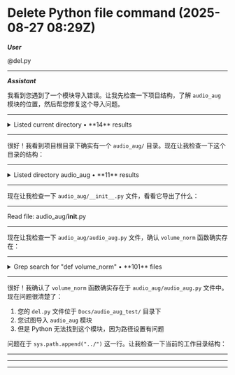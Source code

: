 <!-- Generated by SpecStory -->

# Delete Python file command (2025-08-27 08:29Z)

_**User**_

@del.py 

---

_**Assistant**_

我看到您遇到了一个模块导入错误。让我先检查一下项目结构，了解 `audio_aug` 模块的位置，然后帮您修复这个导入问题。


---

<details>
            <summary>Listed current directory • **14** results</summary>
        
| Name |
|-------|
| 📁 `Docs` |
| 📁 `audio_aug` |
| 📁 `QA` |
| 📁 `.history` |
| 📁 `data` |
| 📁 `filter` |
| 📁 `.specstory` |
| 📁 `__pycache__` |
| 📁 `metrics` |
| 📁 `utils` |
| 📁 `data_analyze` |
| 📄 `__init__.py` |
| 📁 `vad` |
| 📁 `tests` |

</details>

---

很好！我看到项目根目录下确实有一个 `audio_aug/` 目录。现在让我检查一下这个目录的结构：


---

<details>
            <summary>Listed directory audio_aug • **11** results</summary>
        
| Name |
|-------|
| 📄 `audio_aug.py` |
| 📄 `clip_aug.py` |
| 📄 `quant_aug.py` |
| 📄 `coder_aug2.py` |
| 📄 `coder_aug.py` |
| 📄 `HarmonicDistortion.py` |
| 📄 `loss_packet_aug.py` |
| 📄 `TFDrop.py` |
| 📄 `TFMask.py` |
| 📁 `__pycache__` |
| 📄 `__init__.py` |

</details>

---

现在让我检查一下 `audio_aug/__init__.py` 文件，看看它导出了什么：


---

Read file: audio_aug/__init__.py

---

现在让我检查一下 `audio_aug/audio_aug.py` 文件，确认 `volume_norm` 函数确实存在：


---

<details>
            <summary>Grep search for "def volume_norm" • **101** files</summary>
        
| File | Line | Match |
|------|------|-------|
| `vscode-remote://ssh-remote%2B7b22686f73744e616d65223a2233336e65766572227d/data03/never/Desktop/neverlib/neverlib/audio_aug/audio_aug.py` | L258 | `def volume_norm(wav):` |
| `vscode-remote://ssh-remote%2B7b22686f73744e616d65223a2233336e65766572227d/data03/never/Desktop/neverlib/neverlib/.history/audio_aug/audio_aug_20250827153100.py` | L257 | `def volume_norm(wav):` |
| `vscode-remote://ssh-remote%2B7b22686f73744e616d65223a2233336e65766572227d/data03/never/Desktop/neverlib/neverlib/.history/audio_aug/audio_aug_20250826221906.py` | L14 | `def volume_norm(wav):` |
| `vscode-remote://ssh-remote%2B7b22686f73744e616d65223a2233336e65766572227d/data03/never/Desktop/neverlib/neverlib/.history/audio_aug/audio_aug_20250827154728.py` | L258 | `def volume_norm(wav):` |
| `vscode-remote://ssh-remote%2B7b22686f73744e616d65223a2233336e65766572227d/data03/never/Desktop/neverlib/neverlib/.history/audio_aug/audio_aug_20250826165732.py` | L14 | `def volume_norm(wav):` |
| `vscode-remote://ssh-remote%2B7b22686f73744e616d65223a2233336e65766572227d/data03/never/Desktop/neverlib/neverlib/.history/audio_aug/audio_aug_20250827153331.py` | L257 | `def volume_norm(wav):` |
| `vscode-remote://ssh-remote%2B7b22686f73744e616d65223a2233336e65766572227d/data03/never/Desktop/neverlib/neverlib/.history/audio_aug/audio_aug_20250827154453.py` | L258 | `def volume_norm(wav):` |
| `vscode-remote://ssh-remote%2B7b22686f73744e616d65223a2233336e65766572227d/data03/never/Desktop/neverlib/neverlib/.history/audio_aug/audio_aug_20250826225959.py` | L15 | `def volume_norm(wav):` |
| `vscode-remote://ssh-remote%2B7b22686f73744e616d65223a2233336e65766572227d/data03/never/Desktop/neverlib/neverlib/.history/audio_aug/audio_aug_20250826224210.py` | L15 | `def volume_norm(wav):` |
| `vscode-remote://ssh-remote%2B7b22686f73744e616d65223a2233336e65766572227d/data03/never/Desktop/neverlib/neverlib/.history/audio_aug/audio_aug_20250827154538.py` | L258 | `def volume_norm(wav):` |
| `vscode-remote://ssh-remote%2B7b22686f73744e616d65223a2233336e65766572227d/data03/never/Desktop/neverlib/neverlib/.history/audio_aug/audio_aug_20250826222008.py` | L14 | `def volume_norm(wav):` |
| `vscode-remote://ssh-remote%2B7b22686f73744e616d65223a2233336e65766572227d/data03/never/Desktop/neverlib/neverlib/.history/audio_aug/audio_aug_20250826170220.py` | L14 | `def volume_norm(wav):` |
| `vscode-remote://ssh-remote%2B7b22686f73744e616d65223a2233336e65766572227d/data03/never/Desktop/neverlib/neverlib/.history/audio_aug/audio_aug_20250826230248.py` | L15 | `def volume_norm(wav):` |
| `vscode-remote://ssh-remote%2B7b22686f73744e616d65223a2233336e65766572227d/data03/never/Desktop/neverlib/neverlib/.history/audio_aug/audio_aug_20250827154928.py` | L258 | `def volume_norm(wav):` |
| `vscode-remote://ssh-remote%2B7b22686f73744e616d65223a2233336e65766572227d/data03/never/Desktop/neverlib/neverlib/.history/audio_aug/audio_aug_20250827155321.py` | L258 | `def volume_norm(wav):` |
| `vscode-remote://ssh-remote%2B7b22686f73744e616d65223a2233336e65766572227d/data03/never/Desktop/neverlib/neverlib/.history/audio_aug/audio_aug_20250826223225.py` | L15 | `def volume_norm(wav):` |
| `vscode-remote://ssh-remote%2B7b22686f73744e616d65223a2233336e65766572227d/data03/never/Desktop/neverlib/neverlib/.history/audio_aug/audio_aug_20250826220801.py` | L14 | `def volume_norm(wav):` |
| `vscode-remote://ssh-remote%2B7b22686f73744e616d65223a2233336e65766572227d/data03/never/Desktop/neverlib/neverlib/.history/audio_aug/audio_aug_20250826225050.py` | L15 | `def volume_norm(wav):` |
| `vscode-remote://ssh-remote%2B7b22686f73744e616d65223a2233336e65766572227d/data03/never/Desktop/neverlib/neverlib/.history/audio_aug/audio_aug_20250826220314.py` | L14 | `def volume_norm(wav):` |
| `vscode-remote://ssh-remote%2B7b22686f73744e616d65223a2233336e65766572227d/data03/never/Desktop/neverlib/neverlib/.history/audio_aug/audio_aug_20250826222827.py` | L15 | `def volume_norm(wav):` |
| `vscode-remote://ssh-remote%2B7b22686f73744e616d65223a2233336e65766572227d/data03/never/Desktop/neverlib/neverlib/.history/audio_aug/audio_aug_20250827153859.py` | L258 | `def volume_norm(wav):` |
| `vscode-remote://ssh-remote%2B7b22686f73744e616d65223a2233336e65766572227d/data03/never/Desktop/neverlib/neverlib/.history/audio_aug/audio_aug_20250826222714.py` | L15 | `def volume_norm(wav):` |
| `vscode-remote://ssh-remote%2B7b22686f73744e616d65223a2233336e65766572227d/data03/never/Desktop/neverlib/neverlib/.history/audio_aug/audio_aug_20250826220747.py` | L14 | `def volume_norm(wav):` |
| `vscode-remote://ssh-remote%2B7b22686f73744e616d65223a2233336e65766572227d/data03/never/Desktop/neverlib/neverlib/.history/audio_aug/audio_aug_20250827154932.py` | L258 | `def volume_norm(wav):` |
| `vscode-remote://ssh-remote%2B7b22686f73744e616d65223a2233336e65766572227d/data03/never/Desktop/neverlib/neverlib/.history/audio_aug/audio_aug_20250826220156.py` | L14 | `def volume_norm(wav):` |
| `vscode-remote://ssh-remote%2B7b22686f73744e616d65223a2233336e65766572227d/data03/never/Desktop/neverlib/neverlib/.history/audio_aug/audio_aug_20250826220731.py` | L14 | `def volume_norm(wav):` |
| `vscode-remote://ssh-remote%2B7b22686f73744e616d65223a2233336e65766572227d/data03/never/Desktop/neverlib/neverlib/.history/audio_aug/audio_aug_20250826222302.py` | L15 | `def volume_norm(wav):` |
| `vscode-remote://ssh-remote%2B7b22686f73744e616d65223a2233336e65766572227d/data03/never/Desktop/neverlib/neverlib/.history/audio_aug/audio_aug_20250826223356.py` | L15 | `def volume_norm(wav):` |
| `vscode-remote://ssh-remote%2B7b22686f73744e616d65223a2233336e65766572227d/data03/never/Desktop/neverlib/neverlib/.history/audio_aug/audio_aug_20250826220349.py` | L14 | `def volume_norm(wav):` |
| `vscode-remote://ssh-remote%2B7b22686f73744e616d65223a2233336e65766572227d/data03/never/Desktop/neverlib/neverlib/.history/audio_aug/audio_aug_20250826224250.py` | L15 | `def volume_norm(wav):` |
| `vscode-remote://ssh-remote%2B7b22686f73744e616d65223a2233336e65766572227d/data03/never/Desktop/neverlib/neverlib/.history/audio_aug/audio_aug_20250827152748.py` | L15 | `def volume_norm(wav):` |
| `vscode-remote://ssh-remote%2B7b22686f73744e616d65223a2233336e65766572227d/data03/never/Desktop/neverlib/neverlib/.history/audio_aug/audio_aug_20250827155114.py` | L258 | `def volume_norm(wav):` |
| `vscode-remote://ssh-remote%2B7b22686f73744e616d65223a2233336e65766572227d/data03/never/Desktop/neverlib/neverlib/.history/audio_aug/audio_aug_20250826221939.py` | L14 | `def volume_norm(wav):` |
| `vscode-remote://ssh-remote%2B7b22686f73744e616d65223a2233336e65766572227d/data03/never/Desktop/neverlib/neverlib/.history/audio_aug/audio_aug_20250826222046.py` | L14 | `def volume_norm(wav):` |
| `vscode-remote://ssh-remote%2B7b22686f73744e616d65223a2233336e65766572227d/data03/never/Desktop/neverlib/neverlib/.history/audio_aug/audio_aug_20250806010759.py` | L14 | `def volume_norm(wav):` |
| `vscode-remote://ssh-remote%2B7b22686f73744e616d65223a2233336e65766572227d/data03/never/Desktop/neverlib/neverlib/.history/audio_aug/audio_aug_20250806011108.py` | L14 | `def volume_norm(wav):` |
| `vscode-remote://ssh-remote%2B7b22686f73744e616d65223a2233336e65766572227d/data03/never/Desktop/neverlib/neverlib/.history/audio_aug/audio_aug_20250826221838.py` | L14 | `def volume_norm(wav):` |
| `vscode-remote://ssh-remote%2B7b22686f73744e616d65223a2233336e65766572227d/data03/never/Desktop/neverlib/neverlib/.history/audio_aug/audio_aug_20250826220739.py` | L14 | `def volume_norm(wav):` |
| `vscode-remote://ssh-remote%2B7b22686f73744e616d65223a2233336e65766572227d/data03/never/Desktop/neverlib/neverlib/.history/audio_aug/audio_aug_20250826222105.py` | L14 | `def volume_norm(wav):` |
| `vscode-remote://ssh-remote%2B7b22686f73744e616d65223a2233336e65766572227d/data03/never/Desktop/neverlib/neverlib/.history/audio_aug/audio_aug_20250806010803.py` | L14 | `def volume_norm(wav):` |
| `vscode-remote://ssh-remote%2B7b22686f73744e616d65223a2233336e65766572227d/data03/never/Desktop/neverlib/neverlib/.history/audio_aug/audio_aug_20250826220638.py` | L14 | `def volume_norm(wav):` |
| `vscode-remote://ssh-remote%2B7b22686f73744e616d65223a2233336e65766572227d/data03/never/Desktop/neverlib/neverlib/.history/audio_aug/audio_aug_20250826220154.py` | L14 | `def volume_norm(wav):` |
| `vscode-remote://ssh-remote%2B7b22686f73744e616d65223a2233336e65766572227d/data03/never/Desktop/neverlib/neverlib/.history/audio_aug/audio_aug_20250826230755.py` | L15 | `def volume_norm(wav):` |
| `vscode-remote://ssh-remote%2B7b22686f73744e616d65223a2233336e65766572227d/data03/never/Desktop/neverlib/neverlib/.history/audio_aug/audio_aug_20250826164159.py` | L14 | `def volume_norm(wav):` |
| `vscode-remote://ssh-remote%2B7b22686f73744e616d65223a2233336e65766572227d/data03/never/Desktop/neverlib/neverlib/.history/audio_aug/audio_aug_20250806010809.py` | L14 | `def volume_norm(wav):` |
| `vscode-remote://ssh-remote%2B7b22686f73744e616d65223a2233336e65766572227d/data03/never/Desktop/neverlib/neverlib/.history/audio_aug/audio_aug_20250827153301.py` | L257 | `def volume_norm(wav):` |
| `vscode-remote://ssh-remote%2B7b22686f73744e616d65223a2233336e65766572227d/data03/never/Desktop/neverlib/neverlib/.history/audio_aug/audio_aug_20250827153541.py` | L257 | `def volume_norm(wav):` |
| `vscode-remote://ssh-remote%2B7b22686f73744e616d65223a2233336e65766572227d/data03/never/Desktop/neverlib/neverlib/.history/audio_aug/audio_aug_20250826224455.py` | L15 | `def volume_norm(wav):` |
| `vscode-remote://ssh-remote%2B7b22686f73744e616d65223a2233336e65766572227d/data03/never/Desktop/neverlib/neverlib/.history/audio_aug/audio_aug_20250827154541.py` | L258 | `def volume_norm(wav):` |
| `vscode-remote://ssh-remote%2B7b22686f73744e616d65223a2233336e65766572227d/data03/never/Desktop/neverlib/neverlib/.history/audio_aug/audio_aug_20250826222624.py` | L15 | `def volume_norm(wav):` |
| `vscode-remote://ssh-remote%2B7b22686f73744e616d65223a2233336e65766572227d/data03/never/Desktop/neverlib/neverlib/.history/audio_aug/audio_aug_20250826164423.py` | L14 | `def volume_norm(wav):` |
| `vscode-remote://ssh-remote%2B7b22686f73744e616d65223a2233336e65766572227d/data03/never/Desktop/neverlib/neverlib/.history/audio_aug/audio_aug_20250826222336.py` | L15 | `def volume_norm(wav):` |
| `vscode-remote://ssh-remote%2B7b22686f73744e616d65223a2233336e65766572227d/data03/never/Desktop/neverlib/neverlib/.history/audio_aug/audio_aug_20250827154755.py` | L258 | `def volume_norm(wav):` |
| `vscode-remote://ssh-remote%2B7b22686f73744e616d65223a2233336e65766572227d/data03/never/Desktop/neverlib/neverlib/.history/audio_aug/audio_aug_20250826164824.py` | L14 | `def volume_norm(wav):` |
| `vscode-remote://ssh-remote%2B7b22686f73744e616d65223a2233336e65766572227d/data03/never/Desktop/neverlib/neverlib/.history/audio_aug/audio_aug_20250827152806.py` | L15 | `def volume_norm(wav):` |
| `vscode-remote://ssh-remote%2B7b22686f73744e616d65223a2233336e65766572227d/data03/never/Desktop/neverlib/neverlib/.history/audio_aug/audio_aug_20250826220901.py` | L14 | `def volume_norm(wav):` |
| `vscode-remote://ssh-remote%2B7b22686f73744e616d65223a2233336e65766572227d/data03/never/Desktop/neverlib/neverlib/.history/audio_aug/audio_aug_20250826230638.py` | L15 | `def volume_norm(wav):` |
| `vscode-remote://ssh-remote%2B7b22686f73744e616d65223a2233336e65766572227d/data03/never/Desktop/neverlib/neverlib/.history/audio_aug/audio_aug_20250826225241.py` | L15 | `def volume_norm(wav):` |
| `vscode-remote://ssh-remote%2B7b22686f73744e616d65223a2233336e65766572227d/data03/never/Desktop/neverlib/neverlib/.history/audio_aug/audio_aug_20250826165421.py` | L14 | `def volume_norm(wav):` |
| `vscode-remote://ssh-remote%2B7b22686f73744e616d65223a2233336e65766572227d/data03/never/Desktop/neverlib/neverlib/.history/audio_aug/audio_aug_20250827154800.py` | L258 | `def volume_norm(wav):` |
| `vscode-remote://ssh-remote%2B7b22686f73744e616d65223a2233336e65766572227d/data03/never/Desktop/neverlib/neverlib/.history/audio_aug/audio_aug_20250826220601.py` | L14 | `def volume_norm(wav):` |
| `vscode-remote://ssh-remote%2B7b22686f73744e616d65223a2233336e65766572227d/data03/never/Desktop/neverlib/neverlib/.history/audio_aug/audio_aug_20250806010451.py` | L14 | `def volume_norm(wav):` |
| `vscode-remote://ssh-remote%2B7b22686f73744e616d65223a2233336e65766572227d/data03/never/Desktop/neverlib/neverlib/.history/audio_aug/audio_aug_20250826220345.py` | L14 | `def volume_norm(wav):` |
| `vscode-remote://ssh-remote%2B7b22686f73744e616d65223a2233336e65766572227d/data03/never/Desktop/neverlib/neverlib/.history/audio_aug/audio_aug_20250806010750.py` | L14 | `def volume_norm(wav):` |
| `vscode-remote://ssh-remote%2B7b22686f73744e616d65223a2233336e65766572227d/data03/never/Desktop/neverlib/neverlib/.history/audio_aug/audio_aug_20250826222455.py` | L15 | `def volume_norm(wav):` |
| `vscode-remote://ssh-remote%2B7b22686f73744e616d65223a2233336e65766572227d/data03/never/Desktop/neverlib/neverlib/.history/audio_aug/audio_aug_20250826231219.py` | L15 | `def volume_norm(wav):` |
| `vscode-remote://ssh-remote%2B7b22686f73744e616d65223a2233336e65766572227d/data03/never/Desktop/neverlib/neverlib/.history/audio_aug/audio_aug_20250826230941.py` | L15 | `def volume_norm(wav):` |
| `vscode-remote://ssh-remote%2B7b22686f73744e616d65223a2233336e65766572227d/data03/never/Desktop/neverlib/neverlib/.history/audio_aug/audio_aug_20250826232352.py` | L15 | `def volume_norm(wav):` |
| `vscode-remote://ssh-remote%2B7b22686f73744e616d65223a2233336e65766572227d/data03/never/Desktop/neverlib/neverlib/.history/audio_aug/audio_aug_20250826221107.py` | L14 | `def volume_norm(wav):` |
| `vscode-remote://ssh-remote%2B7b22686f73744e616d65223a2233336e65766572227d/data03/never/Desktop/neverlib/neverlib/.history/audio_aug/audio_aug_20250826225013.py` | L15 | `def volume_norm(wav):` |
| `vscode-remote://ssh-remote%2B7b22686f73744e616d65223a2233336e65766572227d/data03/never/Desktop/neverlib/neverlib/.history/audio_aug/audio_aug_20250827155015.py` | L258 | `def volume_norm(wav):` |
| `vscode-remote://ssh-remote%2B7b22686f73744e616d65223a2233336e65766572227d/data03/never/Desktop/neverlib/neverlib/.history/audio_aug/audio_aug_20250826224452.py` | L15 | `def volume_norm(wav):` |
| `vscode-remote://ssh-remote%2B7b22686f73744e616d65223a2233336e65766572227d/data03/never/Desktop/neverlib/neverlib/.history/audio_aug/audio_aug_20250826221353.py` | L14 | `def volume_norm(wav):` |
| `vscode-remote://ssh-remote%2B7b22686f73744e616d65223a2233336e65766572227d/data03/never/Desktop/neverlib/neverlib/.history/audio_aug/audio_aug_20250827154657.py` | L258 | `def volume_norm(wav):` |
| `vscode-remote://ssh-remote%2B7b22686f73744e616d65223a2233336e65766572227d/data03/never/Desktop/neverlib/neverlib/.history/audio_aug/audio_aug_20250826225502.py` | L15 | `def volume_norm(wav):` |
| `vscode-remote://ssh-remote%2B7b22686f73744e616d65223a2233336e65766572227d/data03/never/Desktop/neverlib/neverlib/.history/audio_aug/audio_aug_20250826224502.py` | L15 | `def volume_norm(wav):` |
| `vscode-remote://ssh-remote%2B7b22686f73744e616d65223a2233336e65766572227d/data03/never/Desktop/neverlib/neverlib/.history/audio_aug/audio_aug_20250826222017.py` | L14 | `def volume_norm(wav):` |
| `vscode-remote://ssh-remote%2B7b22686f73744e616d65223a2233336e65766572227d/data03/never/Desktop/neverlib/neverlib/.history/audio_aug/audio_aug_20250826165509.py` | L14 | `def volume_norm(wav):` |
| `vscode-remote://ssh-remote%2B7b22686f73744e616d65223a2233336e65766572227d/data03/never/Desktop/neverlib/neverlib/.history/audio_aug/audio_aug_20250826170221.py` | L14 | `def volume_norm(wav):` |
| `vscode-remote://ssh-remote%2B7b22686f73744e616d65223a2233336e65766572227d/data03/never/Desktop/neverlib/neverlib/.history/audio_aug/audio_aug_20250827155300.py` | L258 | `def volume_norm(wav):` |
| `vscode-remote://ssh-remote%2B7b22686f73744e616d65223a2233336e65766572227d/data03/never/Desktop/neverlib/neverlib/.history/audio_aug/audio_aug_20250826220655.py` | L14 | `def volume_norm(wav):` |
| `vscode-remote://ssh-remote%2B7b22686f73744e616d65223a2233336e65766572227d/data03/never/Desktop/neverlib/neverlib/.history/audio_aug/audio_aug_20250826170231.py` | L14 | `def volume_norm(wav):` |
| `vscode-remote://ssh-remote%2B7b22686f73744e616d65223a2233336e65766572227d/data03/never/Desktop/neverlib/neverlib/.history/audio_aug/audio_aug_20250827155207.py` | L258 | `def volume_norm(wav):` |
| `vscode-remote://ssh-remote%2B7b22686f73744e616d65223a2233336e65766572227d/data03/never/Desktop/neverlib/neverlib/.history/audio_aug/audio_aug_20250827155106.py` | L258 | `def volume_norm(wav):` |
| `vscode-remote://ssh-remote%2B7b22686f73744e616d65223a2233336e65766572227d/data03/never/Desktop/neverlib/neverlib/.history/audio_aug/audio_aug_20250826165702.py` | L14 | `def volume_norm(wav):` |
| `vscode-remote://ssh-remote%2B7b22686f73744e616d65223a2233336e65766572227d/data03/never/Desktop/neverlib/neverlib/.history/audio_aug/audio_aug_20250826220429.py` | L14 | `def volume_norm(wav):` |
| `vscode-remote://ssh-remote%2B7b22686f73744e616d65223a2233336e65766572227d/data03/never/Desktop/neverlib/neverlib/.history/audio_aug/audio_aug_20250827153805.py` | L257 | `def volume_norm(wav):` |
| `vscode-remote://ssh-remote%2B7b22686f73744e616d65223a2233336e65766572227d/data03/never/Desktop/neverlib/neverlib/.history/audio_aug/audio_aug_20250826223955.py` | L15 | `def volume_norm(wav):` |
| `vscode-remote://ssh-remote%2B7b22686f73744e616d65223a2233336e65766572227d/data03/never/Desktop/neverlib/neverlib/.history/audio_aug/audio_aug_20250827153525.py` | L257 | `def volume_norm(wav):` |
| `vscode-remote://ssh-remote%2B7b22686f73744e616d65223a2233336e65766572227d/data03/never/Desktop/neverlib/neverlib/.history/audio_aug/audio_aug_20250826164217.py` | L14 | `def volume_norm(wav):` |
| `vscode-remote://ssh-remote%2B7b22686f73744e616d65223a2233336e65766572227d/data03/never/Desktop/neverlib/neverlib/.history/audio_aug/audio_aug_20250826231117.py` | L15 | `def volume_norm(wav):` |
| `vscode-remote://ssh-remote%2B7b22686f73744e616d65223a2233336e65766572227d/data03/never/Desktop/neverlib/neverlib/.history/audio_aug/audio_aug_20250826164932.py` | L14 | `def volume_norm(wav):` |
| `vscode-remote://ssh-remote%2B7b22686f73744e616d65223a2233336e65766572227d/data03/never/Desktop/neverlib/neverlib/.history/audio_aug/audio_aug_20250826232330.py` | L15 | `def volume_norm(wav):` |
| `vscode-remote://ssh-remote%2B7b22686f73744e616d65223a2233336e65766572227d/data03/never/Desktop/neverlib/neverlib/.history/audio_aug/audio_aug_20250827153832.py` | L257 | `def volume_norm(wav):` |
| `vscode-remote://ssh-remote%2B7b22686f73744e616d65223a2233336e65766572227d/data03/never/Desktop/neverlib/neverlib/.history/audio_aug/audio_aug_20250826220822.py` | L14 | `def volume_norm(wav):` |
| `vscode-remote://ssh-remote%2B7b22686f73744e616d65223a2233336e65766572227d/data03/never/Desktop/neverlib/neverlib/.history/audio_aug/audio_aug_20250826170228.py` | L14 | `def volume_norm(wav):` |
| `vscode-remote://ssh-remote%2B7b22686f73744e616d65223a2233336e65766572227d/data03/never/Desktop/neverlib/neverlib/.history/audio_aug/audio_aug_20250826221310.py` | L14 | `def volume_norm(wav):` |
| `vscode-remote://ssh-remote%2B7b22686f73744e616d65223a2233336e65766572227d/data03/never/Desktop/neverlib/neverlib/.history/audio_aug/audio_aug_20250826221955.py` | L14 | `def volume_norm(wav):` |
| `vscode-remote://ssh-remote%2B7b22686f73744e616d65223a2233336e65766572227d/data03/never/Desktop/neverlib/neverlib/.history/audio_aug/audio_aug_20250826220148.py` | L14 | `def volume_norm(wav):` |
| `vscode-remote://ssh-remote%2B7b22686f73744e616d65223a2233336e65766572227d/data03/never/Desktop/neverlib/neverlib/.history/audio_aug/audio_aug_20250826220647.py` | L14 | `def volume_norm(wav):` |
| `vscode-remote://ssh-remote%2B7b22686f73744e616d65223a2233336e65766572227d/opt/miniforge3/envs/py311torch211/lib/python3.11/site-packages/neverlib/audio_aug/audio_aug.py` | L14 | `def volume_norm(wav):` |

</details>

---

很好！我确认了 `volume_norm` 函数确实存在于 `audio_aug/audio_aug.py` 文件中。现在问题很清楚了：

1. 您的 `del.py` 文件位于 `Docs/audio_aug_test/` 目录下
2. 您试图导入 `audio_aug` 模块
3. 但是 Python 无法找到这个模块，因为路径设置有问题

问题在于 `sys.path.append("../")` 这一行。让我检查一下当前的工作目录结构：


---



---



---

